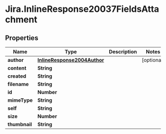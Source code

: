 # Jira.InlineResponse20037FieldsAttachment

## Properties

Name | Type | Description | Notes
------------ | ------------- | ------------- | -------------
**author** | [**InlineResponse2004Author**](InlineResponse2004Author.md) |  | [optional] 
**content** | **String** |  | 
**created** | **String** |  | 
**filename** | **String** |  | 
**id** | **Number** |  | 
**mimeType** | **String** |  | 
**self** | **String** |  | 
**size** | **Number** |  | 
**thumbnail** | **String** |  | 


